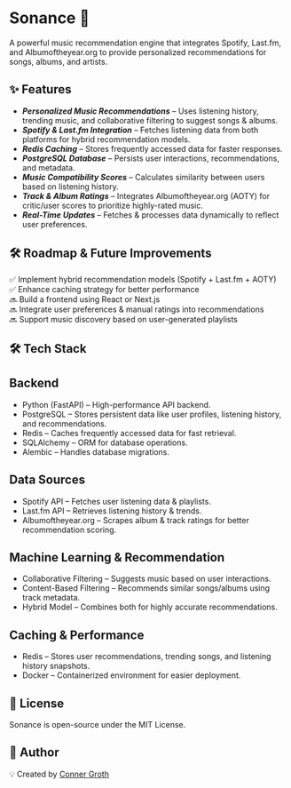 # Sonance 🎵
A powerful music recommendation engine that integrates Spotify, Last.fm, and Albumoftheyear.org to provide personalized recommendations for songs, albums, and artists.

## ✨ Features
- ***Personalized Music Recommendations*** – Uses listening history, trending music, and collaborative filtering to suggest songs & albums.  
- ***Spotify & Last.fm Integration*** – Fetches listening data from both platforms for hybrid recommendation models.  
- ***Redis Caching*** – Stores frequently accessed data for faster responses.  
- ***PostgreSQL Database*** – Persists user interactions, recommendations, and metadata.  
- ***Music Compatibility Scores*** – Calculates similarity between users based on listening history.  
- ***Track & Album Ratings*** – Integrates Albumoftheyear.org (AOTY) for critic/user scores to prioritize highly-rated music.  
- ***Real-Time Updates*** – Fetches & processes data dynamically to reflect user preferences.  

## 🛠 Roadmap & Future Improvements
✅ Implement hybrid recommendation models (Spotify + Last.fm + AOTY)  
✅ Enhance caching strategy for better performance  
🔜 Build a frontend using React or Next.js  
🔜 Integrate user preferences & manual ratings into recommendations  
🔜 Support music discovery based on user-generated playlists  

## 🛠 Tech Stack
## Backend
- Python (FastAPI) – High-performance API backend.  
- PostgreSQL – Stores persistent data like user profiles, listening history, and recommendations.  
- Redis – Caches frequently accessed data for fast retrieval.  
- SQLAlchemy – ORM for database operations.  
- Alembic – Handles database migrations.  
## Data Sources  
- Spotify API – Fetches user listening data & playlists.  
- Last.fm API – Retrieves listening history & trends.  
- Albumoftheyear.org – Scrapes album & track ratings for better recommendation scoring.  
## Machine Learning & Recommendation  
- Collaborative Filtering – Suggests music based on user interactions.  
- Content-Based Filtering – Recommends similar songs/albums using track metadata.  
- Hybrid Model – Combines both for highly accurate recommendations.  
## Caching & Performance
- Redis – Stores user recommendations, trending songs, and listening history snapshots.  
- Docker – Containerized environment for easier deployment.


## 📜 License
Sonance is open-source under the MIT License.

## 👥 Author
💡 Created by [Conner Groth](https://www.linkedin.com/in/conner-groth-978228260/)


